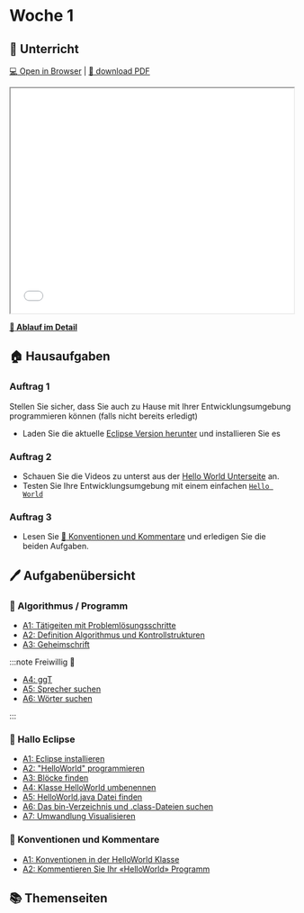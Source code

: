 # Woche 1

<div class="grid"><div>

## :school: Unterricht

[:computer: Open in Browser](pathname:///slides/woche-01) |
[:floppy_disk: download PDF](pathname:///slides/woche-01.pdf)

<iframe src="/bbzbl-modul-319/slides/woche-01" width="100%" height="400px"></iframe>

**[:compass: Ablauf im Detail](pathname:///woche-01)**

</div><div>

## :house: Hausaufgaben

### Auftrag 1

Stellen Sie sicher, dass Sie auch zu Hause mit Ihrer Entwicklungsumgebung
programmieren können (falls nicht bereits erledigt)

- Laden Sie die aktuelle [Eclipse Version herunter](https://www.eclipseide.org/)
  und installieren Sie es

### Auftrag 2

- Schauen Sie die Videos zu unterst aus der
  [Hello World Unterseite](./1b-hello-world/index.md) an.
- Testen Sie Ihre Entwicklungsumgebung mit einem einfachen
  [`Hello World`](./1b-hello-world/aufgabe2-helloworld.md)

### Auftrag 3

- Lesen Sie
  [:triangular_ruler: Konventionen und Kommentare](/docs/woche01/aufgabe5-konventionen.md)
  und erledigen Sie die beiden Aufgaben.

</div></div>

## :pen: Aufgabenübersicht

<div class="grid"><div>

### :butterfly: Algorithmus / Programm

- [A1: Tätigeiten mit Problemlösungsschritte](/docs/woche01/1a-grundlagen-algorithmus/index.md#pen-a1-welche-tätigkeiten-mit-problemlösungsschritten-sind-ihnen-bekannt)
- [A2: Definition Algorithmus und Kontrollstrukturen](/docs/woche01/1a-grundlagen-algorithmus/index.md#pen-a2-definition-algorithmus-und-kontrollstrukturen)
- [A3: Geheimschrift](/docs/woche01/1a-grundlagen-algorithmus/index.md#pen-a3-geheimschrift)

:::note Freiwillig 🦸

- [A4: ggT](/docs/woche01/1a-grundlagen-algorithmus/index.md#pen-a4-grösster-gemeinsamer-teiler-ggt)
- [A5: Sprecher suchen](/docs/woche01/1a-grundlagen-algorithmus/index.md#pen-a5-sprecher-suchen)
- [A6: Wörter suchen](/docs/woche01/1a-grundlagen-algorithmus/index.md#pen-a6-wörter-suchen)

:::

</div><div>

### :toolbox: Hallo Eclipse

- [A1: Eclipse installieren](/docs/woche01/1b-hello-world/aufgabe1-entwicklungsumgebung.md)
- [A2: "HelloWorld" programmieren](/docs/woche01/1b-hello-world/aufgabe2-helloworld.md)
- [A3: Blöcke finden](/docs/woche01/1b-hello-world/aufgabe4-klammern-bloecke.md#pen-a3-blöcke-finden)
- [A4: Klasse HelloWorld umbenennen](/docs/woche01/1b-hello-world/aufgabe4-klammern-bloecke.md#pen-a4-klasse-umbenennen)
- [A5: HelloWorld.java Datei finden](/docs/woche01/1b-hello-world/aufgabe4-klammern-bloecke.md#pen-a5-helloworldjava-datei-finden)
- [A6: Das bin-Verzeichnis und .class-Dateien suchen](/docs/woche01/1b-hello-world/aufgabe5-compiler.md#pen-a6-das-bin-verzeichnis-und-class-dateien-suchen)
- [A7: Umwandlung Visualisieren](/docs/woche01/1b-hello-world/aufgabe5-compiler.md#pen-a7-umwandlung-visualisieren)

</div><div>

### :triangular_ruler: Konventionen und Kommentare

- [A1: Konventionen in der HelloWorld Klasse](/docs/woche01/aufgabe5-konventionen.md#pen-a1-konventionen-in-der-hellowolrd-klasse)
- [A2: Kommentieren Sie Ihr «HelloWorld» Programm](/docs/woche01/aufgabe5-konventionen.md#pen-a2-kommentieren-sie-ihr-helloworld-programm)

</div></div>

## :books: Themenseiten

<DocCardList />

